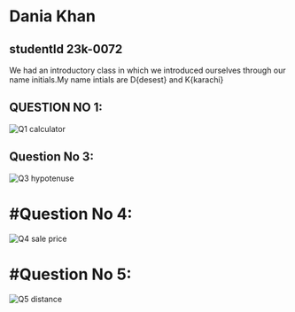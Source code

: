 # Dania Khan
## studentId 23k-0072
 We had an introductory class in which we introduced ourselves through our name initials.My name intials are D{desest} and K{karachi} 
## QUESTION NO 1:
 ![Q1 calculator](https://github.com/daniakhan123/PfFall23/assets/142868029/69e511fb-9061-4206-b04e-df4afaa3fca9)
## Question No 3:
![Q3 hypotenuse](https://github.com/daniakhan123/PfFall23/assets/142868029/098e18c4-4361-4c60-ae77-1823ff3a222c)
# #Question No 4:
![Q4 sale price](https://github.com/daniakhan123/PfFall23/assets/142868029/c4449bd4-b960-428f-841a-f9d426a375c2)
# #Question No 5:
![Q5 distance](https://github.com/daniakhan123/PfFall23/assets/142868029/d3e2ab25-feaa-4624-86ea-961e227192dc)
